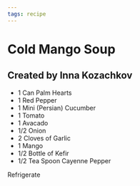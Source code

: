 ```yaml
---
tags: recipe
---
```


# Cold Mango Soup

## Created by Inna Kozachkov
- 1 Can Palm Hearts
- 1 Red Pepper
- 1 Mini (Persian) Cucumber
- 1 Tomato
- 1 Avacado
- 1/2 Onion 
- 2 Cloves of Garlic
- 1 Mango
- 1/2 Bottle of Kefir 
- 1/2 Tea Spoon Cayenne Pepper 

Refrigerate
